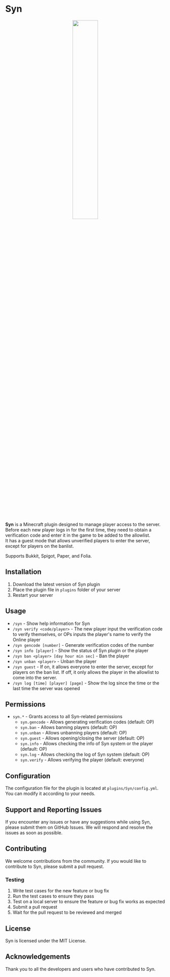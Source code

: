# Syn

<p align="center">
  <img width="40%" src="https://raw.githubusercontent.com/rock-mc/Syn/main/images/logo.png">
</p>

**Syn** is a Minecraft plugin designed to manage player access to the server.  
Before each new player logs in for the first time, they need to obtain a verification code and enter it in the game to
be added to the allowlist.  
It has a guest mode that allows unverified players to enter the server, except for players on the banlist.

Supports Bukkit, Spigot, Paper, and Folia.

## Installation

1. Download the latest version of Syn plugin
2. Place the plugin file in `plugins` folder of your server
3. Restart your server

## Usage

* `/syn` - Show help information for Syn
* `/syn verify <code/player>` - The new player input the verification code to verify themselves, or OPs inputs the
  player's name to verify the Online player
* `/syn gencode [number]` - Generate verification codes of the number
* `/syn info [player]` - Show the status of Syn plugin or the player
* `/syn ban <player> [day hour min sec]` - Ban the player
* `/syn unban <player>` - Unban the player
* `/syn guest` - If on, it allows everyone to enter the server, except for players on the ban list.
  If off, it only allows the player in the allowlist to come into the server.
* `/syn log [time] [player] [page]` - Show the log since the time or the last time the server was opened

## Permissions

* `syn.*` - Grants access to all Syn-related permissions
    * `syn.gencode` - Allows generating verification codes (default: OP)
    * `syn.ban` - Allows banning players (default: OP)
    * `syn.unban` - Allows unbanning players (default: OP)
    * `syn.guest` - Allows opening/closing the server (default: OP)
    * `syn.info` - Allows checking the info of Syn system or the player (default: OP)
    * `syn.log` - Allows checking the log of Syn system (default: OP)
    * `syn.verify` - Allows verifying the player (default: everyone)

## Configuration

The configuration file for the plugin is located at `plugins/Syn/config.yml`. You can modify it according to your
needs.

## Support and Reporting Issues

If you encounter any issues or have any suggestions while using Syn, please submit them on GitHub Issues. We will
respond and resolve the issues as soon as possible.

## Contributing

We welcome contributions from the community. If you would like to contribute to Syn, please submit a pull
request.

### Testing

1. Write test cases for the new feature or bug fix
2. Run the test cases to ensure they pass
3. Test on a local server to ensure the feature or bug fix works as expected
4. Submit a pull request
5. Wait for the pull request to be reviewed and merged

## License

Syn is licensed under the MIT License.

## Acknowledgements

Thank you to all the developers and users who have contributed to Syn.